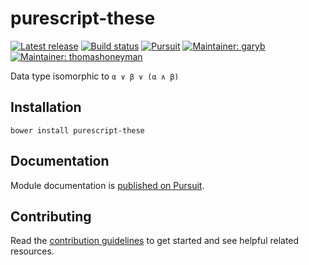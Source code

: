 # purescript-these

[![Latest release](http://img.shields.io/github/release/purescript-contrib/purescript-these.svg)](https://github.com/purescript-contrib/purescript-these/releases)
[![Build status](https://travis-ci.org/purescript-contrib/purescript-these.svg?branch=master)](https://travis-ci.org/purescript-contrib/purescript-these)
[![Pursuit](http://pursuit.purescript.org/packages/purescript-these/badge)](http://pursuit.purescript.org/packages/purescript-these/)
[![Maintainer: garyb](https://img.shields.io/badge/maintainer-garyb-lightgrey.svg)](http://github.com/garyb)
[![Maintainer: thomashoneyman](https://img.shields.io/badge/maintainer-thomashoneyman-lightgrey.svg)](http://github.com/thomashoneyman)

Data type isomorphic to `α ∨ β ∨ (α ∧ β)`

## Installation

```
bower install purescript-these
```

## Documentation

Module documentation is [published on Pursuit](http://pursuit.purescript.org/packages/purescript-these).

## Contributing

Read the [contribution guidelines](https://github.com/purescript-contrib/purescript-these/blob/master/.github/contributing.md) to get started and see helpful related resources.
